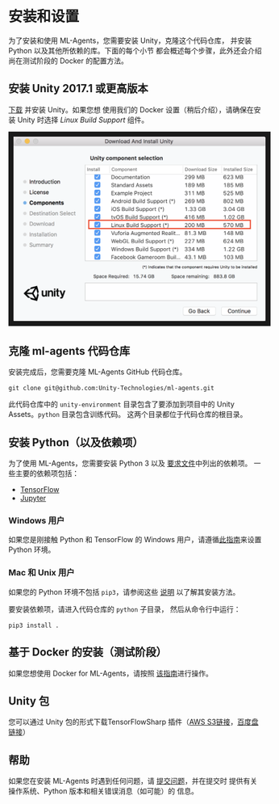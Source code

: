 # 安装和设置

为了安装和使用 ML-Agents，您需要安装 Unity，克隆这个代码仓库，
并安装 Python 以及其他所依赖的库。下面的每个小节
都会概述每个步骤，此外还会介绍尚在测试阶段的 Docker 的配置方法。

## 安装 **Unity 2017.1** 或更高版本

[下载](https://store.unity.com/download) 并安装 Unity。如果您想
使用我们的 Docker 设置（稍后介绍），请确保在安装 Unity 时选择 
_Linux Build Support_ 组件。

<p align="center">
    <img src="images/unity_linux_build_support.png" 
        alt="Linux Build Support" 
        width="500" border="10" />
</p>

## 克隆 ml-agents 代码仓库

安装完成后，您需要克隆 ML-Agents GitHub 代码仓库。

    git clone git@github.com:Unity-Technologies/ml-agents.git

此代码仓库中的 `unity-environment` 目录包含了要添加到项目中的 
Unity Assets。`python` 目录包含训练代码。
这两个目录都位于代码仓库的根目录。

## 安装 Python（以及依赖项）

为了使用 ML-Agents，您需要安装 Python 3 以及
[要求文件](../python/requirements.txt)中列出的依赖项。
一些主要的依赖项包括：
- [TensorFlow](/docs/Background-TensorFlow.md)
- [Jupyter](/docs/Background-Jupyter.md)

### Windows 用户

如果您是刚接触 Python 和 TensorFlow 的 Windows 用户，请遵循[此指南](/docs/Installation-Windows.md)来设置 Python 环境。

### Mac 和 Unix 用户

如果您的 Python 环境不包括 `pip3`，请参阅这些
[说明](https://packaging.python.org/guides/installing-using-linux-tools/#installing-pip-setuptools-wheel-with-linux-package-managers)
以了解其安装方法。

要安装依赖项，请进入代码仓库的 `python` 子目录，
然后从命令行中运行：

    pip3 install .

## 基于 Docker 的安装（测试阶段）

如果您想使用 Docker for ML-Agents，请按照
[该指南](/docs/Using-Docker.md)进行操作。

## Unity 包

您可以通过 Unity 包的形式下载TensorFlowSharp 插件（[AWS S3链接](https://s3.amazonaws.com/unity-ml-agents/0.4/TFSharpPlugin.unitypackage)，[百度盘链接](https://pan.baidu.com/s/1s0mJN8lvuxTcYbs2kL2FqA)）

## 帮助

如果您在安装 ML-Agents 时遇到任何问题，请
[提交问题](https://github.com/Unity-Technologies/ml-agents/issues)，并在提交时
提供有关操作系统、Python 版本和相关错误消息（如可能）的
信息。
